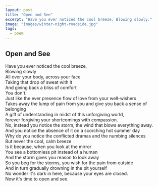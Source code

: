 ```yaml
---
layout: post
title: "Open and See"
excerpt: "Have you ever noticed the cool breeze, Blowing slowly."
image: "images/winter-night-roadside.jpg"
tags: 
  - poem
---
```


## Open and See

Have you ever noticed the cool breeze,  
Blowing slowly   
All over your body, across your face  
Taking that drop of sweat with it  
And giving back a bliss of comfort  
You don't.  
Just like the ever presence flow of love from your well-wishers  
Takes away the lump of pain from you and give you back a sense of belonging  
A gift of understanding in midst of this unforgiving world,  
forever forgiving your shortcomings with compassion.  
No, instead you notice the storm, the wind that blows everything away.  
And you notice the absence of it on a scorching hot summer day  
Why do you notice the conflicted dramas and the numbing silences  
But never the cool, calm breeze  
Is it because, when you look at the mirror  
You see a bottomless pit instead of a human  
And the storm gives you reason to look away   
So you beg for the storms, you wish for the pain from outside  
And in turn gradually drowning in the pit yourself  
No wonder it's dark in here, because your eyes are closed.  
Now it's time to open and see.  
